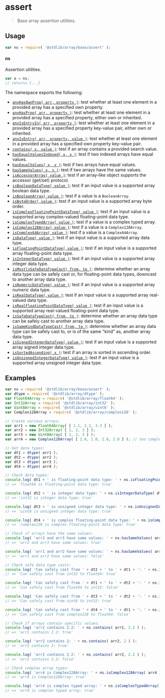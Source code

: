 <!--

@license Apache-2.0

Copyright (c) 2022 The Stdlib Authors.

Licensed under the Apache License, Version 2.0 (the "License");
you may not use this file except in compliance with the License.
You may obtain a copy of the License at

   http://www.apache.org/licenses/LICENSE-2.0

Unless required by applicable law or agreed to in writing, software
distributed under the License is distributed on an "AS IS" BASIS,
WITHOUT WARRANTIES OR CONDITIONS OF ANY KIND, either express or implied.
See the License for the specific language governing permissions and
limitations under the License.

-->

# assert

> Base array assertion utilities.

<section class="usage">

## Usage

```javascript
var ns = require( '@stdlib/array/base/assert' );
```

#### ns

Assertion utilities.

```javascript
var o = ns;
// returns {...}
```

The namespace exports the following:

<!-- <toc pattern="*"> -->

<div class="namespace-toc">

-   <span class="signature">[`anyHasOwnProp( arr, property )`][@stdlib/array/base/assert/any-has-own-property]</span><span class="delimiter">: </span><span class="description">test whether at least one element in a provided array has a specified own property.</span>
-   <span class="signature">[`anyHasProp( arr, property )`][@stdlib/array/base/assert/any-has-property]</span><span class="delimiter">: </span><span class="description">test whether at least one element in a provided array has a specified property, either own or inherited.</span>
-   <span class="signature">[`anyIsEntryIn( arr, property )`][@stdlib/array/base/assert/any-is-entry-in]</span><span class="delimiter">: </span><span class="description">test whether at least one element in a provided array has a specified property key-value pair, either own or inherited.</span>
-   <span class="signature">[`anyIsEntry( arr, property, value )`][@stdlib/array/base/assert/any-is-entry]</span><span class="delimiter">: </span><span class="description">test whether at least one element in a provided array has a specified own property key-value pair.</span>
-   <span class="signature">[`contains( x, value )`][@stdlib/array/base/assert/contains]</span><span class="delimiter">: </span><span class="description">test if an array contains a provided search value.</span>
-   <span class="signature">[`hasEqualValuesIndexed( x, y )`][@stdlib/array/base/assert/has-equal-values-indexed]</span><span class="delimiter">: </span><span class="description">test if two indexed arrays have equal values.</span>
-   <span class="signature">[`hasEqualValues( x, y )`][@stdlib/array/base/assert/has-equal-values]</span><span class="delimiter">: </span><span class="description">test if two arrays have equal values.</span>
-   <span class="signature">[`hasSameValues( x, y )`][@stdlib/array/base/assert/has-same-values]</span><span class="delimiter">: </span><span class="description">test if two arrays have the same values.</span>
-   <span class="signature">[`isAccessorArray( value )`][@stdlib/array/base/assert/is-accessor-array]</span><span class="delimiter">: </span><span class="description">test if an array-like object supports the accessor (get/set) protocol.</span>
-   <span class="signature">[`isBooleanDataType( value )`][@stdlib/array/base/assert/is-boolean-data-type]</span><span class="delimiter">: </span><span class="description">test if an input value is a supported array boolean data type.</span>
-   <span class="signature">[`isBooleanArray( value )`][@stdlib/array/base/assert/is-booleanarray]</span><span class="delimiter">: </span><span class="description">test if a value is a `BooleanArray`.</span>
-   <span class="signature">[`isByteOrder( value )`][@stdlib/array/base/assert/is-byte-order]</span><span class="delimiter">: </span><span class="description">test if an input value is a supported array byte order.</span>
-   <span class="signature">[`isComplexFloatingPointDataType( value )`][@stdlib/array/base/assert/is-complex-floating-point-data-type]</span><span class="delimiter">: </span><span class="description">test if an input value is a supported array complex-valued floating-point data type.</span>
-   <span class="signature">[`isComplexTypedArray( value )`][@stdlib/array/base/assert/is-complex-typed-array]</span><span class="delimiter">: </span><span class="description">test if a value is a complex typed array.</span>
-   <span class="signature">[`isComplex128Array( value )`][@stdlib/array/base/assert/is-complex128array]</span><span class="delimiter">: </span><span class="description">test if a value is a `Complex128Array`.</span>
-   <span class="signature">[`isComplex64Array( value )`][@stdlib/array/base/assert/is-complex64array]</span><span class="delimiter">: </span><span class="description">test if a value is a `Complex64Array`.</span>
-   <span class="signature">[`isDataType( value )`][@stdlib/array/base/assert/is-data-type]</span><span class="delimiter">: </span><span class="description">test if an input value is a supported array data type.</span>
-   <span class="signature">[`isFloatingPointDataType( value )`][@stdlib/array/base/assert/is-floating-point-data-type]</span><span class="delimiter">: </span><span class="description">test if an input value is a supported array floating-point data type.</span>
-   <span class="signature">[`isIntegerDataType( value )`][@stdlib/array/base/assert/is-integer-data-type]</span><span class="delimiter">: </span><span class="description">test if an input value is a supported array integer data type.</span>
-   <span class="signature">[`isMostlySafeDataTypeCast( from, to )`][@stdlib/array/base/assert/is-mostly-safe-data-type-cast]</span><span class="delimiter">: </span><span class="description">determine whether an array data type can be safely cast or, for floating-point data types, downcast to another array data type.</span>
-   <span class="signature">[`isNumericDataType( value )`][@stdlib/array/base/assert/is-numeric-data-type]</span><span class="delimiter">: </span><span class="description">test if an input value is a supported array numeric data type.</span>
-   <span class="signature">[`isRealDataType( value )`][@stdlib/array/base/assert/is-real-data-type]</span><span class="delimiter">: </span><span class="description">test if an input value is a supported array real-valued data type.</span>
-   <span class="signature">[`isRealFloatingPointDataType( value )`][@stdlib/array/base/assert/is-real-floating-point-data-type]</span><span class="delimiter">: </span><span class="description">test if an input value is a supported array real-valued floating-point data type.</span>
-   <span class="signature">[`isSafeDataTypeCast( from, to )`][@stdlib/array/base/assert/is-safe-data-type-cast]</span><span class="delimiter">: </span><span class="description">determine whether an array data type can be safely cast to another array data type.</span>
-   <span class="signature">[`isSameKindDataTypeCast( from, to )`][@stdlib/array/base/assert/is-same-kind-data-type-cast]</span><span class="delimiter">: </span><span class="description">determine whether an array data type can be safely cast to, or is of the same "kind" as, another array data type.</span>
-   <span class="signature">[`isSignedIntegerDataType( value )`][@stdlib/array/base/assert/is-signed-integer-data-type]</span><span class="delimiter">: </span><span class="description">test if an input value is a supported array signed integer data type.</span>
-   <span class="signature">[`isSortedAscending( x )`][@stdlib/array/base/assert/is-sorted-ascending]</span><span class="delimiter">: </span><span class="description">test if an array is sorted in ascending order.</span>
-   <span class="signature">[`isUnsignedIntegerDataType( value )`][@stdlib/array/base/assert/is-unsigned-integer-data-type]</span><span class="delimiter">: </span><span class="description">test if an input value is a supported array unsigned integer data type.</span>

</div>

<!-- </toc> -->

</section>

<!-- /.usage -->

<section class="examples">

## Examples

<!-- TODO: better examples -->

<!-- eslint no-undef: "error" -->

```javascript
var ns = require( '@stdlib/array/base/assert' );
var dtype = require( '@stdlib/array/dtype' );
var Float64Array = require( '@stdlib/array/float64' );
var Int32Array = require( '@stdlib/array/int32' );
var Uint8Array = require( '@stdlib/array/uint8' );
var Complex128Array = require( '@stdlib/array/complex128' );

// Create various arrays:
var arr1 = new Float64Array( [ 1.1, 2.2, 3.3 ] );
var arr2 = new Int32Array( [ 1, 2, 3 ] );
var arr3 = new Uint8Array( [ 1, 2, 3 ] );
var arr4 = new Complex128Array( [ 1.0, 1.0, 2.0, 2.0 ] ); // two complex numbers: 1+1i, 2+2i

// Get data types:
var dt1 = dtype( arr1 );
var dt2 = dtype( arr2 );
var dt3 = dtype( arr3 );
var dt4 = dtype( arr4 );

// Check data types:
console.log( dt1 + ' is floating-point data type: ' + ns.isFloatingPointDataType( dt1 ) );
// => 'float64 is floating-point data type: true'

console.log( dt2 + ' is integer data type: ' + ns.isIntegerDataType( dt2 ) );
// => 'int32 is integer data type: true'

console.log( dt3 + ' is unsigned integer data type: ' + ns.isUnsignedIntegerDataType( dt3 ) );
// => 'uint8 is unsigned integer data type: true'

console.log( dt4 + ' is complex floating-point data type: ' + ns.isComplexFloatingPointDataType( dt4 ) );
// => 'complex128 is complex floating-point data type: true'

// Check if arrays have the same values:
console.log( 'arr2 and arr3 have same values: ' + ns.hasSameValues( arr2, arr3 ) );
// => 'arr2 and arr3 have same values: true'

console.log( 'arr1 and arr2 have same values: ' + ns.hasSameValues( arr1, arr2 ) );
// => 'arr1 and arr2 have same values: false'

// Check safe data type casts:
console.log( 'Can safely cast from ' + dt2 + ' to ' + dt1 + ': ' + ns.isSafeDataTypeCast( dt2, dt1 ) );
// => 'Can safely cast from int32 to float64: true'

console.log( 'Can safely cast from ' + dt1 + ' to ' + dt2 + ': ' + ns.isSafeDataTypeCast( dt1, dt2 ) );
// => 'Can safely cast from float64 to int32: false'

console.log( 'Can safely cast from ' + dt3 + ' to ' + dt2 + ': ' + ns.isSafeDataTypeCast( dt3, dt2 ) );
// => 'Can safely cast from uint8 to int32: true'

console.log( 'Can safely cast from ' + dt4 + ' to ' + dt1 + ': ' + ns.isSafeDataTypeCast( dt4, dt1 ) );
// => 'Can safely cast from complex128 to float64: false'

// Check if arrays contain specific values:
console.log( 'arr1 contains 2.2: ' + ns.contains( arr1, 2.2 ) );
// => 'arr1 contains 2.2: true'

console.log( 'arr2 contains 2: ' + ns.contains( arr2, 2 ) );
// => 'arr2 contains 2: true'

console.log( 'arr2 contains 2.2: ' + ns.contains( arr2, 2.2 ) );
// => 'arr2 contains 2.2: false'

// Check complex array types:
console.log( 'arr4 is Complex128Array: ' + ns.isComplex128Array( arr4 ) );
// => 'arr4 is Complex128Array: true'

console.log( 'arr4 is complex typed array: ' + ns.isComplexTypedArray( arr4 ) );
// => 'arr4 is complex typed array: true'
```

</section>

<!-- /.examples -->

<!-- Section for related `stdlib` packages. Do not manually edit this section, as it is automatically populated. -->

<section class="related">

</section>

<!-- /.related -->

<!-- Section for all links. Make sure to keep an empty line after the `section` element and another before the `/section` close. -->

<section class="links">

<!-- <toc-links> -->

[@stdlib/array/base/assert/any-has-own-property]: https://github.com/stdlib-js/array/tree/main/base/assert/any-has-own-property

[@stdlib/array/base/assert/any-has-property]: https://github.com/stdlib-js/array/tree/main/base/assert/any-has-property

[@stdlib/array/base/assert/any-is-entry-in]: https://github.com/stdlib-js/array/tree/main/base/assert/any-is-entry-in

[@stdlib/array/base/assert/any-is-entry]: https://github.com/stdlib-js/array/tree/main/base/assert/any-is-entry

[@stdlib/array/base/assert/contains]: https://github.com/stdlib-js/array/tree/main/base/assert/contains

[@stdlib/array/base/assert/has-equal-values-indexed]: https://github.com/stdlib-js/array/tree/main/base/assert/has-equal-values-indexed

[@stdlib/array/base/assert/has-equal-values]: https://github.com/stdlib-js/array/tree/main/base/assert/has-equal-values

[@stdlib/array/base/assert/has-same-values]: https://github.com/stdlib-js/array/tree/main/base/assert/has-same-values

[@stdlib/array/base/assert/is-accessor-array]: https://github.com/stdlib-js/array/tree/main/base/assert/is-accessor-array

[@stdlib/array/base/assert/is-boolean-data-type]: https://github.com/stdlib-js/array/tree/main/base/assert/is-boolean-data-type

[@stdlib/array/base/assert/is-booleanarray]: https://github.com/stdlib-js/array/tree/main/base/assert/is-booleanarray

[@stdlib/array/base/assert/is-byte-order]: https://github.com/stdlib-js/array/tree/main/base/assert/is-byte-order

[@stdlib/array/base/assert/is-complex-floating-point-data-type]: https://github.com/stdlib-js/array/tree/main/base/assert/is-complex-floating-point-data-type

[@stdlib/array/base/assert/is-complex-typed-array]: https://github.com/stdlib-js/array/tree/main/base/assert/is-complex-typed-array

[@stdlib/array/base/assert/is-complex128array]: https://github.com/stdlib-js/array/tree/main/base/assert/is-complex128array

[@stdlib/array/base/assert/is-complex64array]: https://github.com/stdlib-js/array/tree/main/base/assert/is-complex64array

[@stdlib/array/base/assert/is-data-type]: https://github.com/stdlib-js/array/tree/main/base/assert/is-data-type

[@stdlib/array/base/assert/is-floating-point-data-type]: https://github.com/stdlib-js/array/tree/main/base/assert/is-floating-point-data-type

[@stdlib/array/base/assert/is-integer-data-type]: https://github.com/stdlib-js/array/tree/main/base/assert/is-integer-data-type

[@stdlib/array/base/assert/is-mostly-safe-data-type-cast]: https://github.com/stdlib-js/array/tree/main/base/assert/is-mostly-safe-data-type-cast

[@stdlib/array/base/assert/is-numeric-data-type]: https://github.com/stdlib-js/array/tree/main/base/assert/is-numeric-data-type

[@stdlib/array/base/assert/is-real-data-type]: https://github.com/stdlib-js/array/tree/main/base/assert/is-real-data-type

[@stdlib/array/base/assert/is-real-floating-point-data-type]: https://github.com/stdlib-js/array/tree/main/base/assert/is-real-floating-point-data-type

[@stdlib/array/base/assert/is-safe-data-type-cast]: https://github.com/stdlib-js/array/tree/main/base/assert/is-safe-data-type-cast

[@stdlib/array/base/assert/is-same-kind-data-type-cast]: https://github.com/stdlib-js/array/tree/main/base/assert/is-same-kind-data-type-cast

[@stdlib/array/base/assert/is-signed-integer-data-type]: https://github.com/stdlib-js/array/tree/main/base/assert/is-signed-integer-data-type

[@stdlib/array/base/assert/is-sorted-ascending]: https://github.com/stdlib-js/array/tree/main/base/assert/is-sorted-ascending

[@stdlib/array/base/assert/is-unsigned-integer-data-type]: https://github.com/stdlib-js/array/tree/main/base/assert/is-unsigned-integer-data-type

<!-- </toc-links> -->

</section>

<!-- /.links -->
